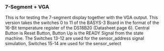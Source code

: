 ### 7-Segment + VGA
This is for testing the 7-segment display together with the VGA output.
This version takes the switches 0 to 11 of the BASYS-3 Board in the format of the 16-Bit temperature register of the DS18B20 (Datasheet page 6). Central Button is Reset Button, Button Up is the READY Signal from the state machine. 
The Switches 13-12 are used for the sensor_address signal simulation,
Switches 15-14 are used for the sensor_select